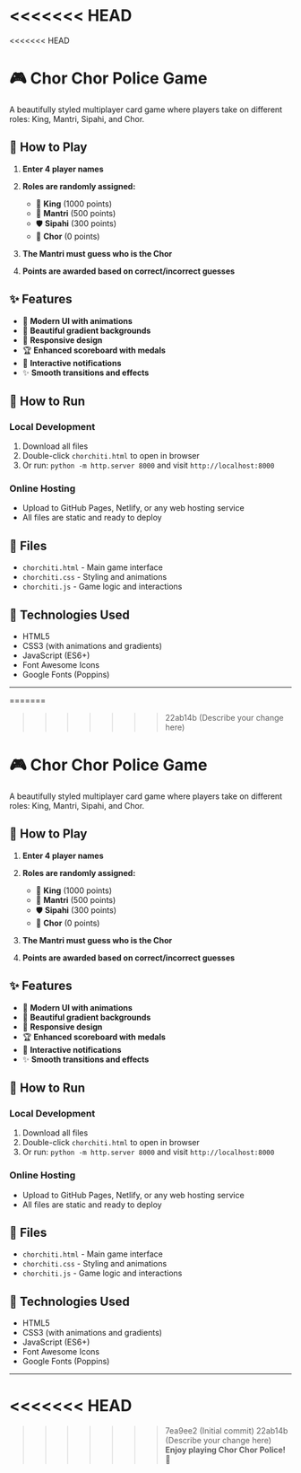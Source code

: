 <<<<<<< HEAD
=======
<<<<<<< HEAD
# 🎮 Chor Chor Police Game

A beautifully styled multiplayer card game where players take on different roles: King, Mantri, Sipahi, and Chor.

## 🎯 How to Play

1. **Enter 4 player names**
2. **Roles are randomly assigned:**
   - 👑 **King** (1000 points)
   - 🤵 **Mantri** (500 points) 
   - 🛡️ **Sipahi** (300 points)
   - 🦹 **Chor** (0 points)

3. **The Mantri must guess who is the Chor**
4. **Points are awarded based on correct/incorrect guesses**

## ✨ Features

- 🎨 **Modern UI with animations**
- 🌈 **Beautiful gradient backgrounds**
- 📱 **Responsive design**
- 🏆 **Enhanced scoreboard with medals**
- 🔔 **Interactive notifications**
- ✨ **Smooth transitions and effects**

## 🚀 How to Run

### Local Development
1. Download all files
2. Double-click `chorchiti.html` to open in browser
3. Or run: `python -m http.server 8000` and visit `http://localhost:8000`

### Online Hosting
- Upload to GitHub Pages, Netlify, or any web hosting service
- All files are static and ready to deploy

## 📁 Files

- `chorchiti.html` - Main game interface
- `chorchiti.css` - Styling and animations
- `chorchiti.js` - Game logic and interactions

## 🎨 Technologies Used

- HTML5
- CSS3 (with animations and gradients)
- JavaScript (ES6+)
- Font Awesome Icons
- Google Fonts (Poppins)

---

=======
>>>>>>> 22ab14b (Describe your change here)
# 🎮 Chor Chor Police Game

A beautifully styled multiplayer card game where players take on different roles: King, Mantri, Sipahi, and Chor.

## 🎯 How to Play

1. **Enter 4 player names**
2. **Roles are randomly assigned:**
   - 👑 **King** (1000 points)
   - 🤵 **Mantri** (500 points) 
   - 🛡️ **Sipahi** (300 points)
   - 🦹 **Chor** (0 points)

3. **The Mantri must guess who is the Chor**
4. **Points are awarded based on correct/incorrect guesses**

## ✨ Features

- 🎨 **Modern UI with animations**
- 🌈 **Beautiful gradient backgrounds**
- 📱 **Responsive design**
- 🏆 **Enhanced scoreboard with medals**
- 🔔 **Interactive notifications**
- ✨ **Smooth transitions and effects**

## 🚀 How to Run

### Local Development
1. Download all files
2. Double-click `chorchiti.html` to open in browser
3. Or run: `python -m http.server 8000` and visit `http://localhost:8000`

### Online Hosting
- Upload to GitHub Pages, Netlify, or any web hosting service
- All files are static and ready to deploy

## 📁 Files

- `chorchiti.html` - Main game interface
- `chorchiti.css` - Styling and animations
- `chorchiti.js` - Game logic and interactions

## 🎨 Technologies Used

- HTML5
- CSS3 (with animations and gradients)
- JavaScript (ES6+)
- Font Awesome Icons
- Google Fonts (Poppins)

---

<<<<<<< HEAD
=======
>>>>>>> 7ea9ee2 (Initial commit)
>>>>>>> 22ab14b (Describe your change here)
**Enjoy playing Chor Chor Police!** 🎉 